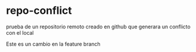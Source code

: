 # repo-conflict
prueba de un repositorio remoto creado en github que generara un conflicto con el local

Este es un cambio en la feature branch
